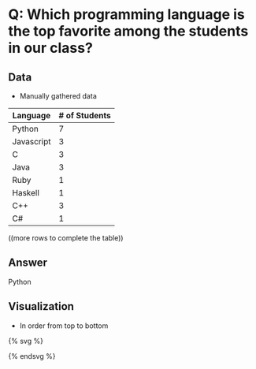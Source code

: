 # Q: Which programming language is the top favorite among the students in our class?

## Data

* Manually gathered data 


| Language | # of Students |
| -- | -- |
| Python    | 7 |
| Javascript| 3 |
| C         | 3 |
| Java      | 3 |
| Ruby      | 1 |
| Haskell   | 1 |
| C++       | 3 |
| C#        | 1 |


((more rows to complete the table))

## Answer

Python

## Visualization

* In order from top to bottom

{% svg %}

<!-- extend this into a barchart -->
<rect x="0" width="20" height="100" style="fill:rgb(0,0,255);stroke-width:3;stroke:rgb(0,0,0)" />
<rect x="30" width="20" height="13.63" style="fill:rgb(0,0,255);stroke-width:3;stroke:rgb(0,0,0)" />
<rect x="60" width="20" height="13.63" style="fill:rgb(0,0,255);stroke-width:3;stroke:rgb(0,0,0)" />
<rect x="90" width="20" height="13.63" style="fill:rgb(0,0,255);stroke-width:3;stroke:rgb(0,0,0)" />
<rect x="150" width="20" height="4.54" style="fill:rgb(0,0,255);stroke-width:3;stroke:rgb(0,0,0)" />
<rect x="180" width="20" height="4.54" style="fill:rgb(0,0,255);stroke-width:3;stroke:rgb(0,0,0)" />
<rect x="210" width="20" height="13.63" style="fill:rgb(0,0,255);stroke-width:3;stroke:rgb(0,0,0)" />
<rect x="240" width="20" height="4.54" style="fill:rgb(0,0,255);stroke-width:3;stroke:rgb(0,0,0)" />

{% endsvg %}
